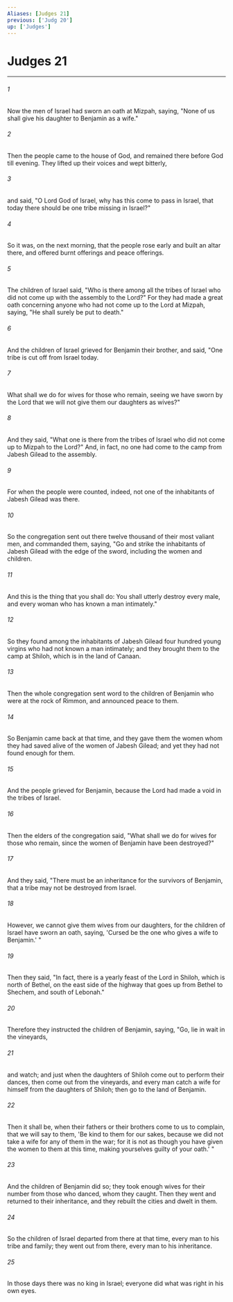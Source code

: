 ```yaml
---
Aliases: [Judges 21]
previous: ['Judg 20']
up: ['Judges']
---
```

# Judges 21

***


###### 1 
Now the men of Israel had sworn an oath at Mizpah, saying, "None of us shall give his daughter to Benjamin as a wife." 

###### 2 
Then the people came to the house of God, and remained there before God till evening. They lifted up their voices and wept bitterly, 

###### 3 
and said, "O Lord God of Israel, why has this come to pass in Israel, that today there should be one tribe missing in Israel?" 

###### 4 
So it was, on the next morning, that the people rose early and built an altar there, and offered burnt offerings and peace offerings. 

###### 5 
The children of Israel said, "Who is there among all the tribes of Israel who did not come up with the assembly to the Lord?" For they had made a great oath concerning anyone who had not come up to the Lord at Mizpah, saying, "He shall surely be put to death." 

###### 6 
And the children of Israel grieved for Benjamin their brother, and said, "One tribe is cut off from Israel today. 

###### 7 
What shall we do for wives for those who remain, seeing we have sworn by the Lord that we will not give them our daughters as wives?" 

###### 8 
And they said, "What one is there from the tribes of Israel who did not come up to Mizpah to the Lord?" And, in fact, no one had come to the camp from Jabesh Gilead to the assembly. 

###### 9 
For when the people were counted, indeed, not one of the inhabitants of Jabesh Gilead was there. 

###### 10 
So the congregation sent out there twelve thousand of their most valiant men, and commanded them, saying, "Go and strike the inhabitants of Jabesh Gilead with the edge of the sword, including the women and children. 

###### 11 
And this is the thing that you shall do: You shall utterly destroy every male, and every woman who has known a man intimately." 

###### 12 
So they found among the inhabitants of Jabesh Gilead four hundred young virgins who had not known a man intimately; and they brought them to the camp at Shiloh, which is in the land of Canaan. 

###### 13 
Then the whole congregation sent word to the children of Benjamin who were at the rock of Rimmon, and announced peace to them. 

###### 14 
So Benjamin came back at that time, and they gave them the women whom they had saved alive of the women of Jabesh Gilead; and yet they had not found enough for them. 

###### 15 
And the people grieved for Benjamin, because the Lord had made a void in the tribes of Israel. 

###### 16 
Then the elders of the congregation said, "What shall we do for wives for those who remain, since the women of Benjamin have been destroyed?" 

###### 17 
And they said, "There must be an inheritance for the survivors of Benjamin, that a tribe may not be destroyed from Israel. 

###### 18 
However, we cannot give them wives from our daughters, for the children of Israel have sworn an oath, saying, 'Cursed be the one who gives a wife to Benjamin.' " 

###### 19 
Then they said, "In fact, there is a yearly feast of the Lord in Shiloh, which is north of Bethel, on the east side of the highway that goes up from Bethel to Shechem, and south of Lebonah." 

###### 20 
Therefore they instructed the children of Benjamin, saying, "Go, lie in wait in the vineyards, 

###### 21 
and watch; and just when the daughters of Shiloh come out to perform their dances, then come out from the vineyards, and every man catch a wife for himself from the daughters of Shiloh; then go to the land of Benjamin. 

###### 22 
Then it shall be, when their fathers or their brothers come to us to complain, that we will say to them, 'Be kind to them for our sakes, because we did not take a wife for any of them in the war; for it is not as though you have given the women to them at this time, making yourselves guilty of your oath.' " 

###### 23 
And the children of Benjamin did so; they took enough wives for their number from those who danced, whom they caught. Then they went and returned to their inheritance, and they rebuilt the cities and dwelt in them. 

###### 24 
So the children of Israel departed from there at that time, every man to his tribe and family; they went out from there, every man to his inheritance. 

###### 25 
In those days there was no king in Israel; everyone did what was right in his own eyes.
